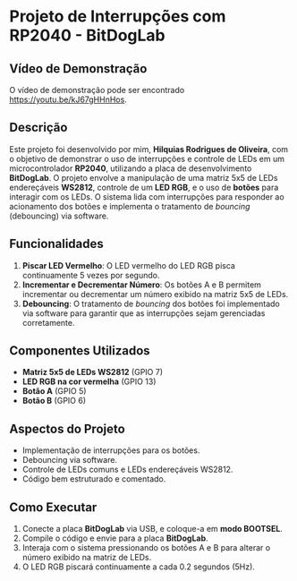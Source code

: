 # Projeto de Interrupções com RP2040 - BitDogLab

## Vídeo de Demonstração

O vídeo de demonstração pode ser encontrado https://youtu.be/kJ67gHHnHos.

## Descrição

Este projeto foi desenvolvido por mim, **Hilquias Rodrigues de Oliveira**, com o objetivo de demonstrar o uso de interrupções e controle de LEDs em um microcontrolador **RP2040**, utilizando a placa de desenvolvimento **BitDogLab**. O projeto envolve a manipulação de uma matriz 5x5 de LEDs endereçáveis **WS2812**, controle de um **LED RGB**, e o uso de **botões** para interagir com os LEDs. O sistema lida com interrupções para responder ao acionamento dos botões e implementa o tratamento de *bouncing* (debouncing) via software.

## Funcionalidades

1. **Piscar LED Vermelho**: O LED vermelho do LED RGB pisca continuamente 5 vezes por segundo.
2. **Incrementar e Decrementar Número**: Os botões A e B permitem incrementar ou decrementar um número exibido na matriz 5x5 de LEDs.
3. **Debouncing**: O tratamento de *bouncing* dos botões foi implementado via software para garantir que as interrupções sejam gerenciadas corretamente.

## Componentes Utilizados

- **Matriz 5x5 de LEDs WS2812** (GPIO 7)
- **LED RGB na cor vermelha** (GPIO 13)
- **Botão A** (GPIO 5)
- **Botão B** (GPIO 6)

## Aspectos do Projeto

- Implementação de interrupções para os botões.
- Debouncing via software.
- Controle de LEDs comuns e LEDs endereçáveis WS2812.
- Código bem estruturado e comentado.

## Como Executar

1. Conecte a placa **BitDogLab** via USB, e coloque-a em **modo BOOTSEL**.
2. Compile o código e envie para a placa **BitDogLab**.
3. Interaja com o sistema pressionando os botões A e B para alterar o número exibido na matriz de LEDs.
4. O LED RGB piscará continuamente a cada 0.2 segundos (5Hz).
